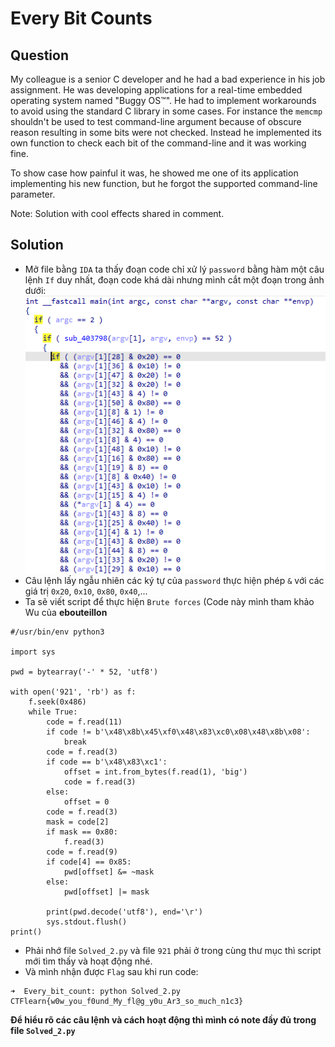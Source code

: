 # Every Bit Counts
## Question

My colleague is a senior C developer and he had a bad experience in his job assignment. He was developing applications for a real-time embedded operating system named "Buggy OS™". He had to implement workarounds to avoid using the standard C library in some cases. For instance the `memcmp` shouldn't be used to test command-line argument because of obscure reason resulting in some bits were not checked. Instead he implemented its own function to check each bit of the command-line and it was working fine.

To show case how painful it was, he showed me one of its application implementing his new function, but he forgot the supported command-line parameter.

Note: Solution with cool effects shared in comment.

## Solution
- Mở file bằng `IDA` ta thấy đoạn code chỉ xử lý `password` bằng hàm một câu lệnh `If` duy nhất, đoạn code khá dài nhưng mình cắt một đoạn trong ảnh dưới:
![Pseudocode](image/source_code_1.png)
- Câu lệnh lấy ngẫu nhiên các ký tự của `password` thực hiện phép `&` với các giá trị `0x20`, `0x10`, `0x80`, `0x40`,... 
- Ta sẽ viết script để thực hiện `Brute forces` (Code này mình tham khảo Wu của **ebouteillon**
```
#/usr/bin/env python3

import sys

pwd = bytearray('-' * 52, 'utf8')

with open('921', 'rb') as f:
    f.seek(0x486)
    while True:
        code = f.read(11)
        if code != b'\x48\x8b\x45\xf0\x48\x83\xc0\x08\x48\x8b\x08':
            break
        code = f.read(3)
        if code == b'\x48\x83\xc1':
            offset = int.from_bytes(f.read(1), 'big')
            code = f.read(3)
        else:
            offset = 0
        code = f.read(3)
        mask = code[2]
        if mask == 0x80:
            f.read(3)
        code = f.read(9)
        if code[4] == 0x85:
            pwd[offset] &= ~mask
        else:
            pwd[offset] |= mask

        print(pwd.decode('utf8'), end='\r')
        sys.stdout.flush()
print()

```
- Phải nhớ file `Solved_2.py` và file `921` phải ở trong cùng thư mục thì script mới tìm thấy và hoạt động nhé.
- Và mình nhận được `Flag` sau khi run code:
```
➜  Every_bit_count: python Solved_2.py
CTFlearn{w0w_you_f0und_My_fl@g_y0u_Ar3_so_much_n1c3}
```

**Để hiểu rõ các câu lệnh và cách hoạt động thì mình có note đầy đủ trong file `Solved_2.py`**